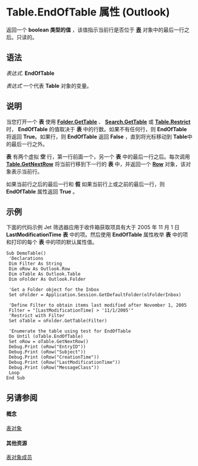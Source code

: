 
# Table.EndOfTable 属性 (Outlook)

返回一个 **boolean 类型的值** ，该值指示当前行是否位于 **[表](0affaafd-93fe-227a-acee-e09a86cadc20.md)** 对象中的最后一行之后。只读的。


## 语法

 _表达式_. **EndOfTable**

 _表达式_ 一个代表 **Table** 对象的变量。


## 说明

当您打开一个 **表** 使用 **[Folder.GetTable](08d184cb-0c41-01b1-abc5-305476380f8b.md)** 、 **[Search.GetTable](3aba6b77-73a3-9620-9c18-b2e03c7b63bc.md)** 或 **[Table.Restrict](ecdd30f6-e12c-8025-3ded-592d2fad2bb8.md)** 时， **EndOfTable** 的值取决于 **表** 中的行数。如果不有任何行，则 **EndOfTable** 将返回 **True**。如果行，则 **EndOfTable** 返回 **False** ，直到将光标移动到 **Table**中的最后一行之外。

 **表** 有两个虚拟 **空** 行，第一行前面一个，另一个 **表** 中的最后一行之后。每次调用 **[Table.GetNextRow](e01ddaa0-a869-2f52-5e46-84d4d4090e61.md)** 将当前行移到下一行的 **表** 中，并返回一个 **[Row](06db3fa4-1649-48bf-3b86-ffdf99a47305.md)** 对象，该对象表示当前行。

如果当前行之后的最后一行和 **假** 如果当前行上或之前的最后一行，则 **EndOfTable** 属性返回 **True** 。


## 示例

下面的代码示例 Jet 筛选器应用于收件箱获取项具有大于 2005 年 11 月 1 日 **LastModificationTime** **表** 中的项。然后使用 **EndOfTable** 属性枚举 **表** 中的项和打印的每个 **表** 中的项的默认属性值。


```
Sub DemoTable() 
 'Declarations 
 Dim Filter As String 
 Dim oRow As Outlook.Row 
 Dim oTable As Outlook.Table 
 Dim oFolder As Outlook.Folder 
 
 'Get a Folder object for the Inbox 
 Set oFolder = Application.Session.GetDefaultFolder(olFolderInbox) 
 
 'Define Filter to obtain items last modified after November 1, 2005 
 Filter = "[LastModificationTime] > '11/1/2005'" 
 'Restrict with Filter 
 Set oTable = oFolder.GetTable(Filter) 
 
 'Enumerate the table using test for EndOfTable 
 Do Until (oTable.EndOfTable) 
 Set oRow = oTable.GetNextRow() 
 Debug.Print (oRow("EntryID")) 
 Debug.Print (oRow("Subject")) 
 Debug.Print (oRow("CreationTime")) 
 Debug.Print (oRow("LastModificationTime")) 
 Debug.Print (oRow("MessageClass")) 
 Loop 
End Sub
```


## 另请参阅


#### 概念


[表对象](0affaafd-93fe-227a-acee-e09a86cadc20.md)
#### 其他资源


[表对象成员](bd9db35d-0738-22cf-a936-425d5a0ead87.md)